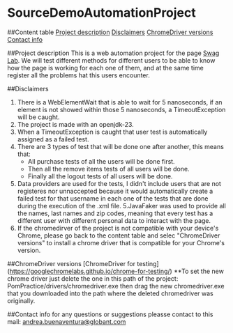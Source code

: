 ﻿# SourceDemoAutomationProject

##Content table
 [Project description](#description)
 [Disclaimers](#disclaimers)
 [ChromeDriver versions](#chromeDriverVersions)
 [Contact info](#contactInfo)

##Project description
This is a web automation project for the page [Swag Lab](https://www.saucedemo.com/).
We will test different methods for different users to be able to know how the page is working for each one of them, and at the same time
register all the problems hat this users encounter.

##Disclaimers
1. There is a WebElementWait that is able to wait for 5 nanoseconds, if an element is not showed within those 5 nanoseconds, a TimeoutException
   will be caught.
2. The project is made with an openjdk-23.
3. When a TimeoutException is caught that user test is automatically assigned as a failed test.
4. There are 3 types of test that will be done one after another, this means that:
   - All purchase tests of all the users will be done first.
   - Then all the remove items tests of all users will be done.
   - Finally all the logout tests of all users will be done.
5. Data providers are used for the tests, I didn't include users that are not registeres nor unnaccepted because it would
   automatically create a failed test for that username in each one of the tests that are done during the execution of the .xml file.
5.JavaFaker was used to provide all the names, last names and zip codes, meaning that every test has a different user with different
 personal data to interact with the page.
6. If the chromedirver of the project is not compatible with your device's Chrome, please go back to the content table and selec "ChromeDriver versions"
   to install a chrome driver that is compatible for your Chrome's version.

##ChromeDriver versions
[ChromeDriver for testing] (https://googlechromelabs.github.io/chrome-for-testing/)
**To set the new chrome driver just delete the one in this path of the project: PomPractice/drivers/chromedriver.exe
then drag the new chromedriver.exe that you downloaded into the path where the deleted chromedriver was originally.

##Contact info
for any questions or suggestions pleasse contact to this mail:
andrea.buenaventura@globant.com

